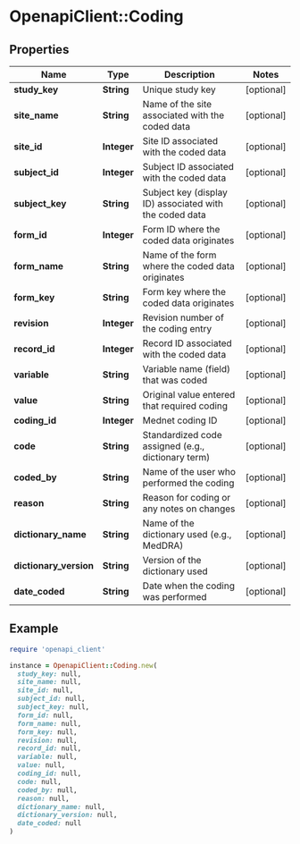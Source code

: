 # OpenapiClient::Coding

## Properties

| Name | Type | Description | Notes |
| ---- | ---- | ----------- | ----- |
| **study_key** | **String** | Unique study key | [optional] |
| **site_name** | **String** | Name of the site associated with the coded data | [optional] |
| **site_id** | **Integer** | Site ID associated with the coded data | [optional] |
| **subject_id** | **Integer** | Subject ID associated with the coded data | [optional] |
| **subject_key** | **String** | Subject key (display ID) associated with the coded data | [optional] |
| **form_id** | **Integer** | Form ID where the coded data originates | [optional] |
| **form_name** | **String** | Name of the form where the coded data originates | [optional] |
| **form_key** | **String** | Form key where the coded data originates | [optional] |
| **revision** | **Integer** | Revision number of the coding entry | [optional] |
| **record_id** | **Integer** | Record ID associated with the coded data | [optional] |
| **variable** | **String** | Variable name (field) that was coded | [optional] |
| **value** | **String** | Original value entered that required coding | [optional] |
| **coding_id** | **Integer** | Mednet coding ID | [optional] |
| **code** | **String** | Standardized code assigned (e.g., dictionary term) | [optional] |
| **coded_by** | **String** | Name of the user who performed the coding | [optional] |
| **reason** | **String** | Reason for coding or any notes on changes | [optional] |
| **dictionary_name** | **String** | Name of the dictionary used (e.g., MedDRA) | [optional] |
| **dictionary_version** | **String** | Version of the dictionary used | [optional] |
| **date_coded** | **String** | Date when the coding was performed | [optional] |

## Example

```ruby
require 'openapi_client'

instance = OpenapiClient::Coding.new(
  study_key: null,
  site_name: null,
  site_id: null,
  subject_id: null,
  subject_key: null,
  form_id: null,
  form_name: null,
  form_key: null,
  revision: null,
  record_id: null,
  variable: null,
  value: null,
  coding_id: null,
  code: null,
  coded_by: null,
  reason: null,
  dictionary_name: null,
  dictionary_version: null,
  date_coded: null
)
```

